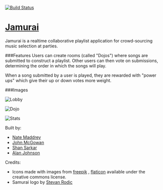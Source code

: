 [![Build Status](https://travis-ci.org/AmaxJ/Jamurai.svg?branch=master)](https://travis-ci.org/AmaxJ/Jamurai)

# [Jamurai](http://www.jamurai.io)

Jamurai is a realtime collaborative playlist application for
crowd-sourcing music selection at parties. 

###Features
Users can create rooms (called "Dojos") where songs are submitted to construct a playlist. Other 
users can then vote on submissions, determining the order in which the songs will play.

When a song submitted by a user is played, they are rewarded
with "power ups" which give their up or down votes more
weight.

###Images

![Lobby](https://imgur.com/oSchlrG)

![Dojo](https://imgur.com/QKsQ4jw)

![Stats](https://imgur.com/YHoCsu0)

Built by:
- [Nate Maddrey](https://github.com/nmadd)
- [John McGowan](https://github.com/john-mcgowan1992)
- [Shan Sarkar](https://github.com/wearymachine)
- [Alan Johnson](https://github.com/AmaxJ)

Credits:

- Icons made with images from [freepik](www.freepik.com) , [flaticon](www.flaticon.com) available under the creative commons license.
- Samurai logo by [Stevan Rodic](https://dribbble.com/Stevan)
